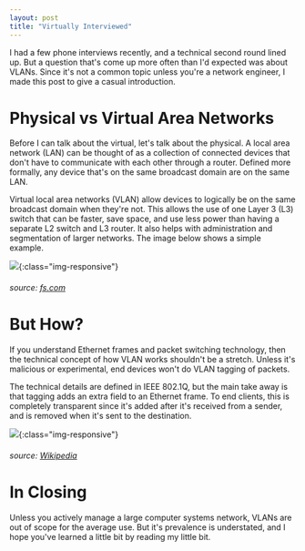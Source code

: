 ```yaml
---
layout: post
title: "Virtually Interviewed"
---
```


I had a few phone interviews recently, and a technical second round lined up. But a question that's come up more often than I'd expected was about VLANs. Since it's not a common topic unless you're a network engineer, I made this post to give a casual introduction.

# Physical vs Virtual Area Networks

Before I can talk about the virtual, let's talk about the physical. A local area network (LAN) can be thought of as a collection of connected devices that don't have to communicate with each other through a router. Defined more formally, any device that's on the same broadcast domain are on the same LAN.

Virtual local area networks (VLAN) allow devices to logically be on the same broadcast domain when they're not. This allows the use of one Layer 3 (L3) switch that can be faster, save space, and use less power than having a separate L2 switch and L3 router. It also helps with administration and segmentation of larger networks. The image below shows a simple example.

![]({{site.baseurl}}/assets/2018-05-03-virtually-interviewed/vlan-segments.jpg){:class="img-responsive"}

###### source: [fs.com](https://www.fs.com/vlan-how-does-it-change-your-network-management-aid-601.html)

# But How?

If you understand Ethernet frames and packet switching technology, then the technical concept of how VLAN works shouldn't be a stretch. Unless it's malicious or experimental, end devices won't do VLAN tagging of packets.

The technical details are defined in IEEE 802.1Q, but the main take away is that tagging adds an extra field to an Ethernet frame. To end clients, this is completely transparent since it's added after it's received from a sender, and is removed when it's sent to the destination.

![]({{site.baseurl}}/assets/2018-05-03-virtually-interviewed/ethernet-frame.png){:class="img-responsive"}

###### source: [Wikipedia](https://en.wikipedia.org/wiki/File:Ethernet_802.1Q_Insert.svg)

# In Closing

Unless you actively manage a large computer systems network, VLANs are out of scope for the average use. But it's prevalence is understated, and I hope you've learned a little bit by reading my little bit.
